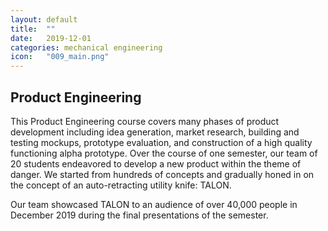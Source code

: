 ```yaml
---
layout: default
title:  ""
date:   2019-12-01
categories: mechanical engineering
icon:   "009_main.png"
---
```



<h2>Product Engineering</h2>

<p>This Product Engineering course covers many phases of product development including idea generation, market research, building and testing mockups, prototype evaluation, and construction of a high quality functioning alpha prototype. Over the course of one semester, our team of 20 students endeavored to develop a new product within the theme of danger. We started from hundreds of concepts and gradually honed in on the concept of an auto-retracting utility knife: TALON.</p>

<p>Our team showcased TALON to an audience of over 40,000 people in December 2019 during the final presentations of the semester.</p>

